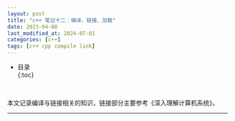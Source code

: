 ```yaml
---
layout: post
title: "c++ 笔记十二：编译、链接、加载"
date: 2023-04-08
last_modified_at: 2024-07-01
categories: [c++]
tags: [c++ cpp compile link]
---
```


* 目录  
{:toc}
<br/>

本文记录编译与链接相关的知识，链接部分主要参考《深入理解计算机系统》。   

---

